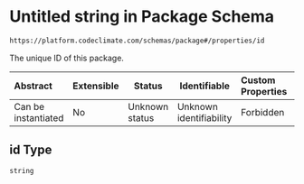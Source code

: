 # Untitled string in Package Schema

```txt
https://platform.codeclimate.com/schemas/package#/properties/id
```

The unique ID of this package.


| Abstract            | Extensible | Status         | Identifiable            | Custom Properties | Additional Properties | Access Restrictions | Defined In                                                                             |
| :------------------ | ---------- | -------------- | ----------------------- | :---------------- | --------------------- | ------------------- | -------------------------------------------------------------------------------------- |
| Can be instantiated | No         | Unknown status | Unknown identifiability | Forbidden         | Allowed               | none                | [Package.schema.json\*](../../spec/schemas/Package.schema.json "open original schema") |

## id Type

`string`
